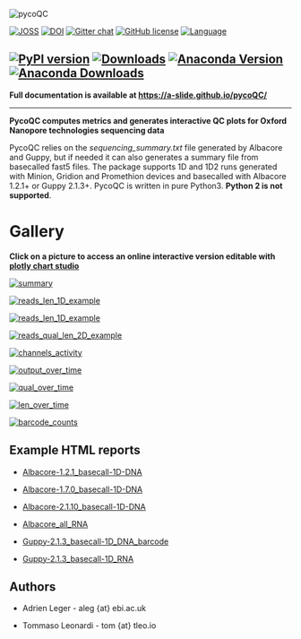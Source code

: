 ![pycoQC](https://raw.githubusercontent.com/a-slide/pycoQC/master/docs/pictures/pycoQC_long.png)

[![JOSS](http://joss.theoj.org/papers/ea8e08dc950622bdd5d16a65649954aa/status.svg)](http://joss.theoj.org/papers/ea8e08dc950622bdd5d16a65649954aa)
[![DOI](https://zenodo.org/badge/94531811.svg)](https://zenodo.org/badge/latestdoi/94531811)
[![Gitter chat](https://badges.gitter.im/gitterHQ/gitter.png)](https://gitter.im/pycoQC/community?utm_source=share-link&utm_medium=link&utm_campaign=share-link)
[![GitHub license](https://img.shields.io/github/license/a-slide/pycoQC.svg)](https://github.com/a-slide/pycoQC/blob/master/LICENSE)
[![Language](https://raw.githubusercontent.com/a-slide/pycoQC/master/docs/pictures/language-Python3-brightgreen.png)](https://www.python.org/)


[![PyPI version](https://badge.fury.io/py/pycoQC.svg)](https://badge.fury.io/py/pycoQC)
[![Downloads](https://pepy.tech/badge/pycoqc)](https://pepy.tech/project/pycoqc)
[![Anaconda Version](https://anaconda.org/aleg/pycoqc/badges/version.svg)](https://anaconda.org/aleg/pycoqc)
[![Anaconda Downloads](https://anaconda.org/aleg/pycoqc/badges/downloads.svg)](https://anaconda.org/aleg/pycoqc)
---

**Full documentation is available at https://a-slide.github.io/pycoQC/**

---

**PycoQC computes metrics and generates interactive QC plots for Oxford Nanopore technologies sequencing data**

PycoQC relies on the *sequencing_summary.txt* file generated by Albacore and Guppy, but if needed it can also generates a summary file from basecalled fast5 files. The package supports 1D and 1D2 runs generated with Minion, Gridion and Promethion devices and basecalled with Albacore 1.2.1+ or Guppy 2.1.3+. PycoQC is written in pure Python3. **Python 2 is not supported**.

# Gallery

**Click on a picture to access an online interactive version editable with [plotly chart studio](https://plot.ly/online-chart-maker/)**

[![summary](./docs/pictures/summary.gif)](https://plot.ly/~aleg/16/)

[![reads_len_1D_example](./docs/pictures/reads_len_1D.gif)](https://plot.ly/~aleg/2/distribution-of-read-length/)

[![reads_len_1D_example](./docs/pictures/reads_qual_1D.gif)](https://plot.ly/~aleg/66/distribution-of-read-quality-scores/)

[![reads_qual_len_2D_example](./docs/pictures/reads_qual_len_2D.gif)](https://plot.ly/~aleg/3/mean-read-quality-per-sequence-length/)

[![channels_activity](./docs/pictures/channels_activity.gif)](https://plot.ly/~aleg/4/output-per-channel-over-experiment-time/)

[![output_over_time](./docs/pictures/output_over_time.gif)](https://plot.ly/~aleg/5/output-over-experiment-time/)

[![qual_over_time](./docs/pictures/qual_over_time.gif)](https://plot.ly/~aleg/6/mean-read-quality-over-experiment-time/)

[![len_over_time](./docs/pictures/len_over_time.gif)](https://plot.ly/~aleg/28/read-length-over-experiment-time/)

[![barcode_counts](./docs/pictures/barcode_counts.gif)](https://plot.ly/~aleg/7/percentage-of-reads-per-barcode/)

## Example HTML reports

* [Albacore-1.2.1_basecall-1D-DNA](https://a-slide.github.io/pycoQC/demo/data/output/Albacore-1.2.1_basecall-1D-DNA.html)

* [Albacore-1.7.0_basecall-1D-DNA](https://a-slide.github.io/pycoQC/demo/data/output/Albacore-1.7.0_basecall-1D-DNA.html)

* [Albacore-2.1.10_basecall-1D-DNA](https://a-slide.github.io/pycoQC/demo/data/output/Albacore-2.1.10_basecall-1D-DNA.html)

* [Albacore_all_RNA](https://a-slide.github.io/pycoQC/demo/data/output/Albacore_all_RNA.html)

* [Guppy-2.1.3_basecall-1D_DNA_barcode](https://a-slide.github.io/pycoQC/demo/data/output/Guppy-2.1.3_basecall-1D_DNA_barcode.html)

* [Guppy-2.1.3_basecall-1D_RNA](https://a-slide.github.io/pycoQC/demo/data/output/Guppy-2.1.3_basecall-1D_RNA.html)

## Authors

* Adrien Leger - aleg {at} ebi.ac.uk

* Tommaso Leonardi - tom {at} tleo.io
